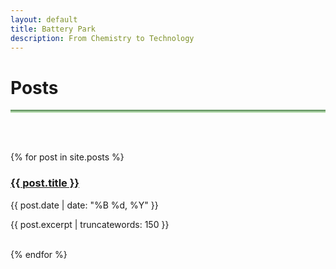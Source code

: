```yaml
---
layout: default
title: Battery Park
description: From Chemistry to Technology
---
```


# Posts <i class="arrow right"></i>

<hr style="background: linear-gradient(#4a8049, #d8f5d0); height: 5px; border: none;">
<br><br>

{% for post in site.posts %}
  <article class="post">
    <h3><a href="{{ post.url | relative_url }}">{{ post.title }}</a></h3>
    <p class="post-date">{{ post.date | date: "%B %d, %Y" }}</p>
    <p>{{ post.excerpt | truncatewords: 150 }}</p>
    <br>
  </article>
{% endfor %}
